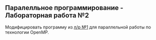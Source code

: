 ## Паралелльное программирование - Лабораторная работа №2

Модифицировать программу из [л/р №1](https://github.com/eeeeagle/PP_1) для параллельной работы по технологии OpenMP.
